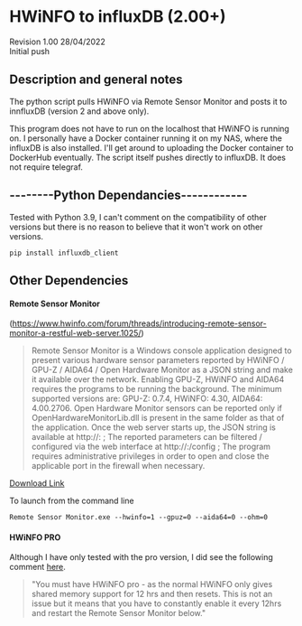 # HWiNFO to influxDB (2.00+)  
Revision 1.00 28/04/2022  
Initial push

## Description and general notes
The python script pulls HWiNFO via Remote Sensor Monitor and posts it to innfluxDB (version 2 and above only).  
  
This program does not have to run on the localhost that HWiNFO is running on. I personally have a Docker container running it on my NAS, where the influxDB is also installed. I'll get around to uploading the Docker container to DockerHub eventually.
The script itself pushes directly to influxDB. It does not require telegraf.


## --------Python Dependancies------------
Tested with Python 3.9, I can't comment on the compatibility of other versions but there is no reason to believe that it won't work on other versions.
```
pip install influxdb_client
```
## Other Dependencies
#### Remote Sensor Monitor
(https://www.hwinfo.com/forum/threads/introducing-remote-sensor-monitor-a-restful-web-server.1025/)  
>Remote Sensor Monitor is a Windows console application designed to present various hardware sensor parameters reported by HWiNFO / GPU-Z / AIDA64 / Open Hardware Monitor as a JSON string and make it available over the network. Enabling GPU-Z, HWiNFO and AIDA64 requires the programs to be running the background. The minimum supported versions are: GPU-Z: 0.7.4, HWiNFO: 4.30, AIDA64: 4.00.2706. Open Hardware Monitor sensors can be reported only if OpenHardwareMonitorLib.dll is present in the same folder as that of the application. Once the web server starts up, the JSON string is available at http://<IP>:<PORT> ; The reported parameters can be filtered / configured via the web interface at http://<IP>:<PORT>/config ; The program requires administrative privileges in order to open and close the applicable port in the firewall when necessary.  
  
[Download Link](https://www.hwinfo.com/files/RemoteSensorMonitor/Remote.Sensor.Monitor.v.2.1.0.zip)  

  To launch from the command line 
  ```
  Remote Sensor Monitor.exe --hwinfo=1 --gpuz=0 --aida64=0 --ohm=0
  ```
  
  
#### HWiNFO PRO
Although I have only tested with the pro version, I did see the following comment [here](https://www.reddit.com/r/NiceHash/comments/mmnuxf/update_how_to_make_the_pi_rig_monitor/?utm_source=share&utm_medium=web2x&context=3).

>"You must have HWiNFO pro - as the normal HWiNFO only gives shared memory support for 12 hrs and then resets. This is not an issue but it means that you have to constantly enable it every 12hrs and restart the Remote Sensor Monitor below."
